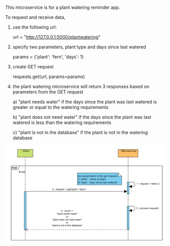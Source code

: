 This microservice is for a plant watering reminder app.


To request and receive data, 

1) use the following url:

    url = "http://127.0.0.1:5000/plantwatering"

2) specify two parameters, plant type and days since last watered
   
   params = {'plant': 'fern', 'days': 1}

3) create GET request 

   requests.get(url, params=params)

4) the plant watering microservice will return 3 responses based on parameters from the GET request
   
   a) "plant needs water" if the days since the plant was last watered is greater or equal to the watering requirements
   
   b) "plant does not need water" if the days since the plant was last watered is less than the watering requirements
   
   c) "plant is not in the database" if the plant is not in the watering database




![img.png](img.png)

